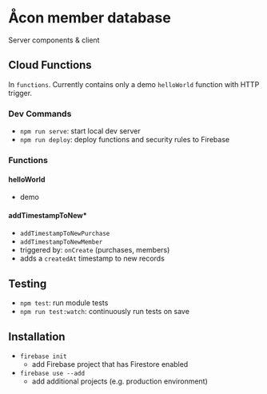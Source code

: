 # Åcon member database

Server components & client

## Cloud Functions

In `functions`. Currently contains only a demo `helloWorld` function with HTTP trigger.

### Dev Commands

- `npm run serve`: start local dev server
- `npm run deploy`: deploy functions and security rules to Firebase

### Functions

#### helloWorld

- demo

#### addTimestampToNew\*

- `addTimestampToNewPurchase`
- `addTimestampToNewMember`
- triggered by: `onCreate` (purchases, members)
- adds a `createdAt` timestamp to new records

## Testing

- `npm test`: run module tests
- `npm run test:watch`: continuously run tests on save

## Installation

- `firebase init`
  - add Firebase project that has Firestore enabled
- `firebase use --add`
  - add additional projects (e.g. production environment)
